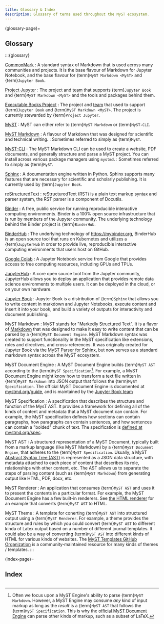 ```yaml
---
title: Glossary & Index
description: Glossary of terms used throughout the MyST ecosystem.
---
```


(glossary-page)=

## Glossary

:::{glossary}

[CommonMark](https://commonmark.org/)
: A standard syntax of Markdown that is used across many communities and projects.
It is the base flavour of Markdown for Jupyter Notebook, and the base flavour
for {term}`MyST Markdown <MyST>` and {term}`Jupyter Book`.

[Project Jupyter](https://jupyter.org)
: The project and [team](https://compass.jupyterbook.org/team) that supports {term}`Jupyter Book` and {term}`MyST Markdown <MyST>` and the tools and packages behind them.

[Executable Books Project](https://executablebooks.org)
: The project and [team](https://compass.executablebooks.org/en/latest/team/index.html) that used to support {term}`Jupyter Book` and {term}`MyST Markdown <MyST>`. The project is currently stewarded by {term}`Project Jupyter`.

[MyST](https://mystmd.org)
: MyST can either refer to {term}`MyST Markdown` or {term}`MyST-CLI`.

[MyST Markdown](https://mystmd.org)
: A flavour of Markdown that was designed for scientific and technical writing.
: Sometimes referred to simply as {term}`MyST`.

[MyST-CLI](https://mystmd.org/guide)
: The MyST Markdown CLI can be used to create a website, PDF documents, and generally structure and parse a MyST project. You can install across various package managers using `mystmd`.
: Sometimes referred to simply as {term}`MyST`.

[Sphinx](https://www.sphinx-doc.org)
: A documentation engine written in Python. Sphinx supports many features that are
necessary for scientific and scholarly publishing. It is currently used by {term}`Jupyter Book`.

[reStructuredText](https://docutils.sourceforge.io/rst.html)
: reStructuredText (RST) is a plain text markup syntax and parser system, the RST parser is a component of Docutils.

[Binder](https://mybinder.org)
: A free, public service for running reproducible interactive computing environments.
Binder is a 100% open source infrastructure that is run by members of the Jupyter
community. The underlying technology behind the Binder project is {term}`BinderHub`.

[BinderHub](https://binderhub.readthedocs.io)
: The underlying technology of <https://mybinder.org>, BinderHub is an open source tool that
runs on Kubernetes and utilizes a {term}`JupyterHub` in order to provide live, reproducible
interactive computing environments that users host on GitHub.

[Google Colab](https://colab.research.google.com/)
: A Jupyter Notebook service from Google that provides access to free computing resources,
including GPUs and TPUs.

[JupyterHub](https://jupyterhub.readthedocs.io/en/stable/)
: A core open source tool from the Jupyter community, JupyterHub allows you to
deploy an application that provides remote data science environments to multiple
users. It can be deployed in the cloud, or on your own hardware.

[Jupyter Book](https://jupyterbook.org/)
: Jupyter Book is a distribution of {term}`Sphinx` that allows you to write content
in markdown and Jupyter Notebooks, execute content and insert it into your book,
and build a variety of outputs for interactivity and document publishing.

MyST Markdown
: MyST stands for "Markedly Structured Text". It is a flavor of [Markdown](https://en.wikipedia.org/wiki/Markdown) that was designed to make it easy to write content that can be parsed by a {term}`MyST Document Engine`. MyST Markdown syntax was created to support functionality in the MyST specification like extensions, roles and directives, and cross-references. It was originally created for Jupyter Book via the [MyST Parser for Sphinx](https://myst-parser.readthedocs.io), but now serves as a standard markdown syntax across the MyST ecosystem.

MyST Document Engine
: A MyST Document Engine builds {term}`MyST AST` according to the {term}`MyST Specification`[^myst]. For example, a MyST Document Engine might know how to transform a text file written in {term}`MyST Markdown` into JSON output that follows the {term}`MyST Specification`. The official MyST Document Engine is documented at [mystmd.org/guide](https://mystmd.org/guide), and is maintained by the [Jupyter Book team](https://compass.jupyterbook.org)

[^myst]: Often we focus upon a MyST Engine's ability to parse {term}`MyST Markdown`. However, a MyST Engine may consume _any_ kind of input markup as long as the _result_ is a {term}`MyST AST` that follows the {term}`MyST Specification`. This is why the [official MyST Document Engine](https://mystmd.org) can parse other kinds of markup, such as a subset of LaTeX.

MyST Specification
: A specification that describes the structure and function of the MysT AST. It provides a framework for defining all of the kinds of content and metadata that a MyST document can contain. For example, the MyST specification defines how sections can contain paragraphs, how paragraphs can contain sentences, and how sentences can contain a "bolded" chunk of text. The specification is [defined at mystmd.org/spec](xref:spec/#overview).

MyST AST
: A structured representation of a MyST Document, typically built from a markup language (like MyST Markdown) by a {term}`MyST Document Engine`, that adheres to the {term}`MyST Specification`. Usually, a MyST [Abstract Syntax Tree (AST)](wiki:Abstract_syntax_tree) is represented as a JSON data structure, with metadata attached to each piece of content that describes its role, relationships with other content, etc. The AST allows us to separate the steps of parsing content (such as {term}`MyST Markdown`) from generating output like HTML, PDF, docx, etc.

MyST Renderer
: An application that consumes {term}`MyST AST` and uses it to present the contents in a particular format. For example, the MyST Document Engine has a few built-in renderers. See [the HTML renderer](https://github.com/jupyter-book/mystmd/tree/840265e0c055d29b5d5ce80f391ccb1efba7a87e/packages/myst-to-html) for an example that converts {term}`MyST AST` to HTML.

MyST Theme
: A template for conerting {term}`MyST AST` into structured output using a {term}`MyST Renderer`. For example, a theme provides the structure and rules by which you could convert {term}`MyST AST` to different kinda of Latex output based on a number of different journal templates. It could also be a way of converting {term}`MyST AST` into different kinds of HTML for various kinds of websites. The [MyST Templates GitHub Organization](https://github.com/myst-templates) is a community-maintained resource for many kinds of themes / templates.
:::

(index-page)=

## Index

```{show-index}

```

